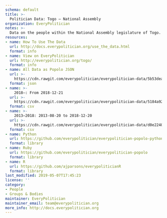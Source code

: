 ```yaml
---
schema: default
title: >-
  Politician Data: Togo — National Assembly
organization: EveryPolitician
notes: >-
  Data on the people within the National Assembly legislature of Togo.
resources:
- name: How To Use The Data
  url: http://docs.everypolitician.org/use_the_data.html
  format: info
- name: View on EveryPolitician
  url: http://everypolitician.org/togo/
  format: info
- name: All Data as Popolo JSON
  url: >-
    https://cdn.rawgit.com/everypolitician/everypolitician-data/5b53dea51d51f377ed3e5f30f8c4b83272f400bc/data/Togo/Assembly/ep-popolo-v1.0.json
  format: json
- name: >-
    2018–: From 2018-12-21
  url: >-
    https://cdn.rawgit.com/everypolitician/everypolitician-data/5184a92fc83aeca3bdd477e8425168f337a26ebf/data/Togo/Assembly/term-2018.csv
  format: csv
- name: >-
    2013–2018: 2013-08-20 to 2018-12-20
  url: >-
    https://cdn.rawgit.com/everypolitician/everypolitician-data/d0e2240702f8a7ff6d9c745af637b659d0a97dc9/data/Togo/Assembly/term-2013.csv
  format: csv
- name: Python
  url: https://github.com/everypolitician/everypolitician-popolo-python
  format: library
- name: Ruby
  url: https://github.com/everypolitician/everypolitician-popolo
  format: library
- name: R
  url: https://github.com/ajparsons/everypoliticianR
  format: library
last_modified: 2019-05-07T17:45:23
license: ''
category:
- People
- Groups & Bodies
maintainer: EveryPolitician
maintainer_email: team@everypolitician.org
more_info: http://docs.everypolitician.org
---
```

